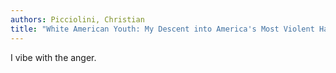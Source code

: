```yaml
---
authors: Picciolini, Christian
title: "White American Youth: My Descent into America's Most Violent Hate Movement"
---
```


I vibe with the anger.
